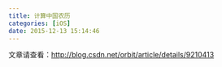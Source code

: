 ```yaml
---
title: 计算中国农历
categories: [iOS]
date: 2015-12-13 15:14:46
---
```


文章请查看：http://blog.csdn.net/orbit/article/details/9210413